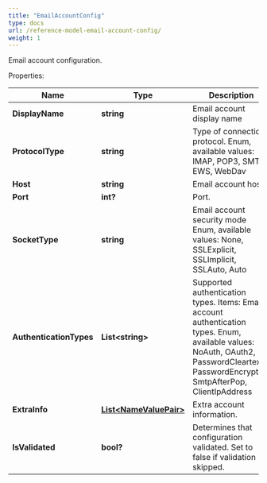 ```yaml
---
title: "EmailAccountConfig"
type: docs
url: /reference-model-email-account-config/
weight: 1
---
```

Email account configuration.             

Properties:

Name | Type | Description | Notes
---- | ---- | ----------- | -----
**DisplayName** | **string** | Email account display name              | [optional] 
**ProtocolType** | **string** | Type of connection protocol. Enum, available values: IMAP, POP3, SMTP, EWS, WebDav | 
**Host** | **string** | Email account host.              | [optional] 
**Port** | **int?** | Port.              | [optional] 
**SocketType** | **string** | Email account security mode Enum, available values: None, SSLExplicit, SSLImplicit, SSLAuto, Auto | 
**AuthenticationTypes** | **List&lt;string&gt;** | Supported authentication types.              Items: Email account authentication types. Enum, available values: NoAuth, OAuth2, PasswordCleartext, PasswordEncrypted, SmtpAfterPop, ClientIpAddress | [optional] 
**ExtraInfo** | [**List&lt;NameValuePair&gt;**](/email/reference-model-name-value-pair/) | Extra account information.              | [optional] 
**IsValidated** | **bool?** | Determines that configuration validated. Set to false if validation skipped.              | 


